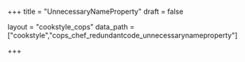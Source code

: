 +++
title = "UnnecessaryNameProperty"
draft = false

layout = "cookstyle_cops"
data_path = ["cookstyle","cops_chef_redundantcode_unnecessarynameproperty"]

+++

<!-- The content of this page is automatically generated from the
cops_chef_redundantcode_unnecessarynameproperty.yml file in github.com/chef/cookstyle/blob/main/docs-chef-io/data/cookstyle/. -->
